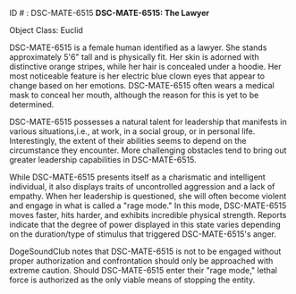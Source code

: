 ID # : DSC-MATE-6515
**DSC-MATE-6515: The Lawyer**
 
Object Class: Euclid
 
DSC-MATE-6515 is a female human identified as a lawyer. She stands approximately 5'6" tall and is physically fit. Her skin is adorned with distinctive orange stripes, while her hair is concealed under a hoodie. Her most noticeable feature is her electric blue clown eyes that appear to change based on her emotions. DSC-MATE-6515 often wears a medical mask to conceal her mouth, although the reason for this is yet to be determined.
 
DSC-MATE-6515 possesses a natural talent for leadership that manifests in various situations,i.e., at work, in a social group, or in personal life. Interestingly, the extent of their abilities seems to depend on the circumstance they encounter. More challenging obstacles tend to bring out greater leadership capabilities in DSC-MATE-6515.
 
While DSC-MATE-6515 presents itself as a charismatic and intelligent individual, it also displays traits of uncontrolled aggression and a lack of empathy. When her leadership is questioned, she will often become violent and engage in what is called a "rage mode." In this mode, DSC-MATE-6515 moves faster, hits harder, and exhibits incredible physical strength. Reports indicate that the degree of power displayed in this state varies depending on the duration/type of stimulus that triggered DSC-MATE-6515's anger.
 
DogeSoundClub notes that DSC-MATE-6515 is not to be engaged without proper authorization and confrontation should only be approached with extreme caution. Should DSC-MATE-6515 enter their "rage mode," lethal force is authorized as the only viable means of stopping the entity.